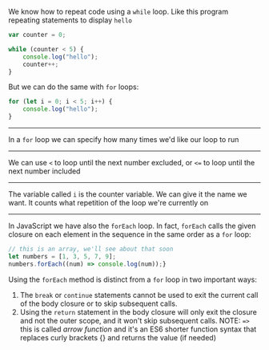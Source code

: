 We know how to repeat code using a `while` loop.
Like this program repeating statements to display `hello`
```javascript
var counter = 0;

while (counter < 5) {
	console.log("hello");
	counter++;
}
```
But we can do the same with `for` loops:
```javascript
for (let i = 0; i < 5; i++) {
	console.log("hello");
}
```

---

In a `for` loop we can specify how many times we'd like our loop to run

---

We can use `<` to loop until the next number excluded, or `<=` to loop until the next number included

---

The variable called `i` is the counter variable.
We can give it the name we want.
It counts what repetition of the loop we're currently on

---

In JavaScript we have also the `forEach` loop.
In fact, `forEach` calls the given closure on each element in the sequence in the same order as a `for` loop:
```javascript
// this is an array, we'll see about that soon
let numbers = [1, 3, 5, 7, 9];
numbers.forEach((num) => console.log(num));}
```
Using the `forEach` method is distinct from a `for` loop in two important ways:
1. The `break` or `continue` statements cannot be used to exit the current call of the body closure or to skip subsequent calls.
2. Using the `return` statement in the body closure will only exit the closure and not the outer scope, and it won't skip subsequent calls.
NOTE: `=>` this is called _arrow function_ and it's an ES6 shorter function syntax that replaces curly brackets {} and returns the value (if needed)
